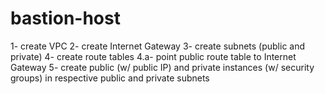 # bastion-host

1- create VPC
2- create Internet Gateway
3- create subnets (public and private)
4- create route tables
	4.a- point public route table to Internet Gateway
5- create public (w/ public IP) and private instances (w/ security groups) in respective public and private subnets
